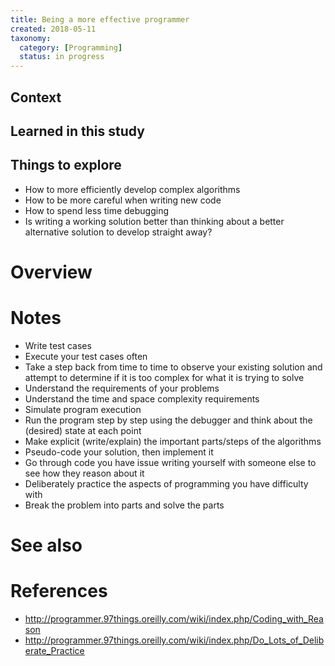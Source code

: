 ```yaml
---
title: Being a more effective programmer
created: 2018-05-11
taxonomy:
  category: [Programming]
  status: in progress
---
```


## Context

## Learned in this study

## Things to explore
* How to more efficiently develop complex algorithms
* How to be more careful when writing new code
* How to spend less time debugging
* Is writing a working solution better than thinking about a better alternative solution to develop straight away?

# Overview

# Notes
* Write test cases
* Execute your test cases often
* Take a step back from time to time to observe your existing solution and attempt to determine if it is too complex for what it is trying to solve
* Understand the requirements of your problems
* Understand the time and space complexity requirements
* Simulate program execution
* Run the program step by step using the debugger and think about the (desired) state at each point
* Make explicit (write/explain) the important parts/steps of the algorithms
* Pseudo-code your solution, then implement it
* Go through code you have issue writing yourself with someone else to see how they reason about it
* Deliberately practice the aspects of programming you have difficulty with
* Break the problem into parts and solve the parts

# See also

# References
* http://programmer.97things.oreilly.com/wiki/index.php/Coding_with_Reason
* http://programmer.97things.oreilly.com/wiki/index.php/Do_Lots_of_Deliberate_Practice
